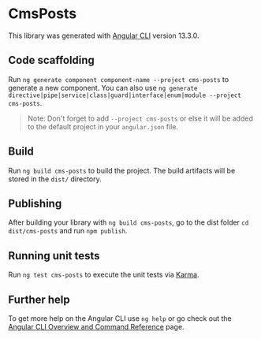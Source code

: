 # CmsPosts

This library was generated with [Angular CLI](https://github.com/angular/angular-cli) version 13.3.0.

## Code scaffolding

Run `ng generate component component-name --project cms-posts` to generate a new component. You can also use `ng generate directive|pipe|service|class|guard|interface|enum|module --project cms-posts`.
> Note: Don't forget to add `--project cms-posts` or else it will be added to the default project in your `angular.json` file. 

## Build

Run `ng build cms-posts` to build the project. The build artifacts will be stored in the `dist/` directory.

## Publishing

After building your library with `ng build cms-posts`, go to the dist folder `cd dist/cms-posts` and run `npm publish`.

## Running unit tests

Run `ng test cms-posts` to execute the unit tests via [Karma](https://karma-runner.github.io).

## Further help

To get more help on the Angular CLI use `ng help` or go check out the [Angular CLI Overview and Command Reference](https://angular.io/cli) page.
